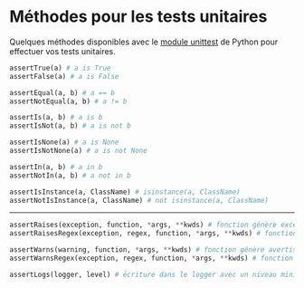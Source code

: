 # Méthodes pour les tests unitaires

Quelques méthodes disponibles avec le [module unittest](https://docs.python.org/3/library/unittest.html#unittest.TestCase) de Python pour effectuer vos tests unitaires.

```python
assertTrue(a) # a is True
assertFalse(a) # a is False

assertEqual(a, b) # a == b
assertNotEqual(a, b) # a != b

assertIs(a, b) # a is b
assertIsNot(a, b) # a is not b

assertIsNone(a) # a is None
assertIsNotNone(a) # a is not None

assertIn(a, b) # a in b
assertNotIn(a, b) # a not in b

assertIsInstance(a, ClassName) # isinstance(a, ClassName)
assertNotIsInstance(a, ClassName) # not isinstance(a, ClassName)
```
---

```python
assertRaises(exception, function, *args, **kwds) # fonction génère exception
assertRaisesRegex(exception, regex, function, *args, **kwds) # fonction génère exception + valide regex

assertWarns(warning, function, *args, **kwds) # fonction génère avertissement
assertWarnsRegex(exception, regex, function, *args, **kwds) # fonction génère avertissement + valide regex

assertLogs(logger, level) # écriture dans le logger avec un niveau minimal (level)
```

